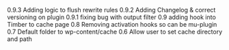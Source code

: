 0.9.3 Adding logic to flush rewrite rules
0.9.2 Adding Changelog & correct versioning on plugin 
0.9.1 fixing bug with output filter
0.9 adding hook into Timber to cache page
0.8 Removing activation hooks so can be mu-plugin
0.7 Default folder to wp-content/cache
0.6 Allow user to set cache directory and path
